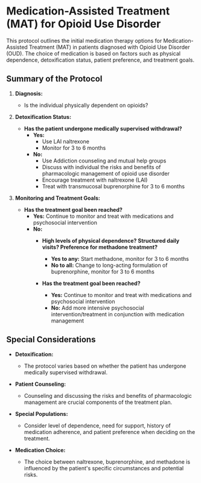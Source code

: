 # Medication-Assisted Treatment (MAT) for Opioid Use Disorder

This protocol outlines the initial medication therapy options for Medication-Assisted Treatment (MAT) in patients diagnosed with Opioid Use Disorder (OUD). The choice of medication is based on factors such as physical dependence, detoxification status, patient preference, and treatment goals.

## Summary of the Protocol

1. **Diagnosis:**
   - Is the individual physically dependent on opioids?

2. **Detoxification Status:**
   - **Has the patient undergone medically supervised withdrawal?**
     - **Yes:**
       - Use LAI naltrexone
       - Monitor for 3 to 6 months
     - **No:**
       - Use Addiction counseling and mutual help groups
       - Discuss with individual the risks and benefits of pharmacologic management of opioid use disorder
       - Encourage treatment with naltrexone (LAI)
       - Treat with transmucosal buprenorphine for 3 to 6 months

3. **Monitoring and Treatment Goals:**
   - **Has the treatment goal been reached?**
     - **Yes:** Continue to monitor and treat with medications and psychosocial intervention
     - **No:** 
       - **High levels of physical dependence? Structured daily visits? Preference for methadone treatment?**
         - **Yes to any:** Start methadone, monitor for 3 to 6 months
         - **No to all:** Change to long-acting formulation of buprenorphine, monitor for 3 to 6 months
         
       - **Has the treatment goal been reached?**
         - **Yes:** Continue to monitor and treat with medications and psychosocial intervention
         - **No:** Add more intensive psychosocial intervention/treatment in conjunction with medication management

## Special Considerations

- **Detoxification:**
  - The protocol varies based on whether the patient has undergone medically supervised withdrawal.
  
- **Patient Counseling:**
  - Counseling and discussing the risks and benefits of pharmacologic management are crucial components of the treatment plan.

- **Special Populations:**
  - Consider level of dependence, need for support, history of medication adherence, and patient preference when deciding on the treatment.

- **Medication Choice:**
  - The choice between naltrexone, buprenorphine, and methadone is influenced by the patient's specific circumstances and potential risks.
